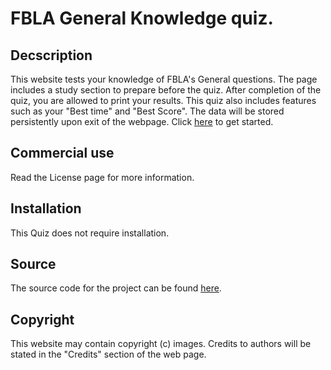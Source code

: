 
# FBLA General Knowledge quiz. 

## Decscription

This website tests your knowledge of FBLA's General questions. The page includes a study section to prepare before the quiz. After completion of the quiz, you are allowed to print your results. This quiz also includes features such as your "Best time" and "Best Score". The data will be stored persistently upon exit of the webpage. Click [here](https://kavin-siva.github.io/html/Home.html) to get started.

## Commercial use

Read the License page for more information.

## Installation

This Quiz does not require installation.

## Source

The source code for the project can be found [here](https://github.com/kavin-siva/kavin-siva.github.io).

## Copyright

This website may contain copyright (c) images. Credits to authors will be stated in the "Credits" section of the web page. 